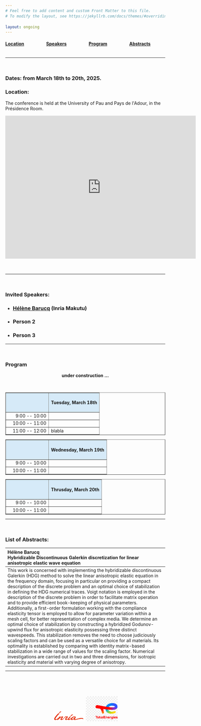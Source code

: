 ```yaml
---
# Feel free to add content and custom Front Matter to this file.
# To modify the layout, see https://jekyllrb.com/docs/themes/#overriding-theme-defaults

layout: ongoing
---
```


#### [Location](#location)   &nbsp; &nbsp; &nbsp; &nbsp; &nbsp; &nbsp; &nbsp; &nbsp; &nbsp; &nbsp; [Speakers](#invited-speakers)   &nbsp; &nbsp; &nbsp; &nbsp; &nbsp; &nbsp; &nbsp; &nbsp; &nbsp; &nbsp; [Program](#program) &nbsp; &nbsp; &nbsp; &nbsp; &nbsp; &nbsp; &nbsp; &nbsp; &nbsp; &nbsp; [Abstracts](#list-of-abstracts) &nbsp; &nbsp; &nbsp; &nbsp; &nbsp; &nbsp; &nbsp; &nbsp; &nbsp; &nbsp; 

---

<br/>

### **Dates**:    from March 18th to 20th, 2025.


### **Location**: 

The conference is held at the University of Pau and Pays de l'Adour, in the Présidence Room.
<p 	align="center">
<iframe src="https://www.google.com/maps/embed?pb=!1m18!1m12!1m3!1d1254.2802175609293!2d-0.36555988354490176!3d43.31396739198778!2m3!1f0!2f0!3f0!3m2!1i1024!2i768!4f13.1!3m3!1m2!1s0xd564999b8bc0bd5%3A0x259e0f24bc0663b8!2sUniversit%C3%A9%20de%20Pau%20et%20des%20Pays%20de%20l&#39;Adour!5e0!3m2!1sfr!2sfr!4v1737108416212!5m2!1sfr!2sfr" width="600" height="450" style="border:0;" allowfullscreen="" loading="lazy" referrerpolicy="no-referrer-when-downgrade"></iframe>
</p>
<br/>

---

<br/>

### **Invited Speakers**:
- ### [Hélène Barucq](https://team.inria.fr/makutu/) (Inria Makutu)
- ### Person 2
- ### Person 3

---

<br/>


### **Program**
  <p align="center">
    <b> under construction ... </b>
  </p>
  <br/>

<table width="500" border="1">
  <tr>
    <td bgcolor="#d6eaf8" width=120 align="right"></td> <td align="center" bgcolor="#d6eaf8"> <h4> <b> Tuesday, March 18th </b> </h4> </td> 
  </tr>
  <tr>
    <td width=120 align="right"> 9:00 -- 10:00   </td><td>  </td>
  </tr>
  <tr>
    <td width=120 align="right">10:00 -- 11:00   </td><td>  </td>
  </tr>
  <tr>
    <td width=120 align="right">11:00 -- 12:00   </td><td> blabla </td>
  </tr> 
</table>

<table width="500" border="1">
  <tr>
    <td bgcolor="#d6eaf8" width=120 align="right"></td> <td align="center" bgcolor="#d6eaf8"> <h4> <b> Wednesday, March 19th </b> </h4> </td> 
  </tr>
  <tr>
    <td width=120 align="right"> 9:00 -- 10:00   </td><td>  </td>
  </tr>
  <tr>
    <td width=120 align="right">10:00 -- 11:00   </td><td>  </td>
  </tr>

</table>

<table width="500" border="1">
  <tr>
    <td bgcolor="#d6eaf8" width=120 align="right"></td> <td align="center" bgcolor="#d6eaf8"> <h4> <b> Thrusday, March 20th </b> </h4> </td> 
  </tr>
  <tr>
    <td width=120 align="right" > 9:00 -- 10:00   </td><td>  </td>
  </tr>
  <tr>
    <td width=120 align="right" >10:00 -- 11:00   </td><td>  </td>
  </tr>

</table>

    
---

<br/>


### **List of Abstracts**:

| **Hélène Barucq** <br/> Hybridizable Discontinuous Galerkin discretization for linear anisotropic elastic wave equation |
| :--- |
| This work is concerned with implementing the hybridizable discontinuous Galerkin (HDG) method to solve the linear anisotropic elastic equation in the frequency domain, focusing in particular on providing a compact description of the discrete problem and an optimal choice of stabilization in defining the HDG numerical traces. Voigt notation is employed in the description of the discrete problem in order to facilitate matrix operation and to provide efficient book-keeping of physical parameters. Additionally, a first-order formulation working with the compliance elasticity tensor is employed to allow for parameter variation within a mesh cell, for better representation of complex media. We determine an optimal choice of stabilization by constructing a hybridized Godunov-upwind flux for anisotropic elasticity possessing three distinct wavespeeds. This stabilization removes the need to choose judiciously scaling factors and can be used as a versatile choice for all materials. Its optimality is established by comparing with identity matrix-based stabilization in a wide range of values for the scaling factor. Numerical investigations are carried out in two and three dimensions, for isotropic elasticity and material with varying degree of anisotropy. |


---

<br/>
<br/>
<br/>
<p align="center">
<img src="/images/logo-inria.png" alt="drawing" width="100"/>
  <img src="/images/png-transparent-totalenergies-hd-logo-thumbnail.png" alt="drawing" width="100"/>
</p>
